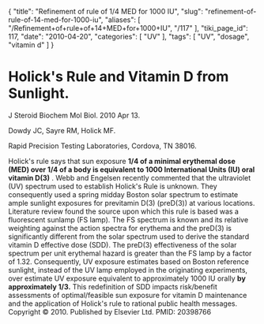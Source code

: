 {
    "title": "Refinement of rule of 1/4 MED for 1000 IU",
    "slug": "refinement-of-rule-of-14-med-for-1000-iu",
    "aliases": [
        "/Refinement+of+rule+of+14+MED+for+1000+IU",
        "/117"
    ],
    "tiki_page_id": 117,
    "date": "2010-04-20",
    "categories": [
        "UV"
    ],
    "tags": [
        "UV",
        "dosage",
        "vitamin d"
    ]
}


# Holick's Rule and Vitamin D from Sunlight.

J Steroid Biochem Mol Biol. 2010 Apr 13. 

Dowdy JC, Sayre RM, Holick MF.

Rapid Precision Testing Laboratories, Cordova, TN 38016.

Holick's rule says that sun exposure  **1/4 of a minimal erythemal dose (MED) over 1/4 of a body is equivalent to 1000 International Units (IU) oral vitamin D(3)** . Webb and Engelsen recently commented that the ultraviolet (UV) spectrum used to establish Holick's Rule is unknown. They consequently used a spring midday Boston solar spectrum to estimate ample sunlight exposures for previtamin D(3) (preD(3)) at various locations. Literature review found the source upon which this rule is based was a fluorescent sunlamp (FS lamp). The FS spectrum is known and its relative weighting against the action spectra for erythema and the preD(3) is significantly different from the solar spectrum used to derive the standard vitamin D effective dose (SDD). The preD(3) effectiveness of the solar spectrum per unit erythemal hazard is greater than the FS lamp by a factor of 1.32. Consequently, UV exposure estimates based on Boston reference sunlight, instead of the UV lamp employed in the originating experiments, over estimate UV exposure equivalent to approximately 1000 IU orally  **by approximately 1/3.**  This redefinition of SDD impacts risk/benefit assessments of optimal/feasible sun exposure for vitamin D maintenance and the application of Holick's rule to rational public health messages. Copyright © 2010. Published by Elsevier Ltd.  PMID: 20398766